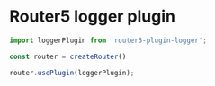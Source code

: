 # Router5 logger plugin

```js
import loggerPlugin from 'router5-plugin-logger';

const router = createRouter()

router.usePlugin(loggerPlugin);
```
